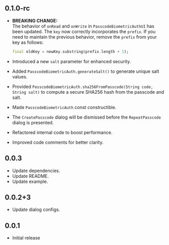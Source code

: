 ## 0.1.0-rc

* **BREAKING CHANGE:**  
The behavior of `onRead` and `onWrite` in `PasscodeBiometricAuthUI` has been updated. The `key` now correctly incorporates the `prefix`. If you need to maintain the previous behavior, remove the `prefix` from your key as follows:

    ```dart
    final oldKey = newKey.substring(prefix.length + 1);
    ```

* Introduced a new `salt` parameter for enhanced security.
* Added `PasscodeBiometricAuth.generateSalt()` to generate unique salt values.
* Provided `PasscodeBiometricAuth.sha256FromPasscode(String code, String salt)` to compute a secure SHA256 hash from the passcode and salt.
* Made `PasscodeBiometricAuth` const constructible.
* The `CreatePasscode` dialog will be dismissed before the `RepeatPasscode` dialog is presented.
* Refactored internal code to boost performance.
* Improved code comments for better clarity.

## 0.0.3

* Update dependencies.
* Update README.
* Update example.

## 0.0.2+3

* Update dialog configs.

## 0.0.1

* Initial release
